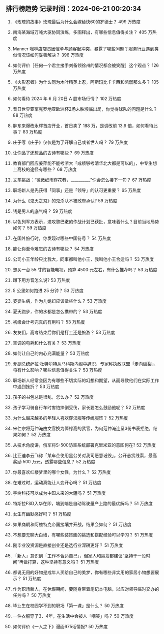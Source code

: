 
## 排行榜趋势 记录时间：2024-06-21 00:20:34
  
  1. 《玫瑰的故事》玫瑰最后为什么会嫁给快60的罗德士？ 499 万热度
    
  2. 南海某海域万吨大驱协同演练，多图释出，有哪些信息值得关注？ 405 万热度
    
  3. Manner 咖啡店店员因催单与顾客起冲突，暴露了哪些问题？服务行业遇到类似情况该如何妥善解决？ 396 万热度
    
  4. 如何评价［任何一个君主接手刘备领徐州的情况都会被笑醒］这个观点？ 126 万热度
    
  5. 《火影忍者》为什么同为木叶精英上忍，阿斯玛比卡卡西和凯弱那么多？ 105 万热度
    
  6. 如何看待 2024 年 6 月 20日 A 股市场行情？ 102 万热度
    
  7. 昔日世界亚军克罗地亚欧洲杯2场未胜濒临出局，你觉得球队的问题是什么？ 88 万热度
    
  8. 胖东来爆改永辉首店开业，首日卖了 188 万，是调改前 13.9 倍，如何看待此事？ 83 万热度
    
  9. 庄子写《庄子》仅仅是为了开解自己或者世人吗？ 79 万热度
    
  10. 让你品了还想品的古诗有哪些？ 69 万热度
    
  11. 教育部门回应姜萍能不能考浙大「成绩够考清华北大都是可以的」，中专生想上高校的途径有哪些？ 68 万热度
    
  12. 文笔挑战：“微微细雨穿花巷，__________”你会怎么接下一句？ 67 万热度
    
  13. 职场新人是先获得「同事」还是「领导」的认可更重要？ 65 万热度
    
  14. 为什么《鬼灭之刃》的鬼杀队不被政府承认? 59 万热度
    
  15. 钱是男人的底气吗？ 59 万热度
    
  16. 以色列军方表示，进攻黎巴嫩的作战计划已获批，意味着什么？目前当地局势如何？ 59 万热度
    
  17. 在国外旅行时，你发现过哪些中国符号？ 54 万热度
    
  18. 能让你至今难忘的古诗有哪些？ 54 万热度
    
  19. 公司小王年龄只比我大，同事都叫他小王，我叫他小王合适吗？ 53 万热度
    
  20. 想买一台 55 寸的智能电视，预算 4500 元左右，有什么推荐吗？ 53 万热度
    
  21. 蹲下用方音怎么说? 53 万热度
    
  22. 5 公里如何跑进 25 分钟？ 53 万热度
    
  23. 婆婆生病，作为儿媳妇应该做些什么？ 53 万热度
    
  24. 夏天跑步，你的水都是怎么携带的？ 53 万热度
    
  25. 初级会计考完真的有用吗？ 53 万热度
    
  26. 友友们，高考结束后你们是打工还是旅游？ 53 万热度
    
  27. 空调的电耗和什么有关？ 53 万热度
    
  28. 如何让自己的内心充满能量？ 53 万热度
    
  29. 菲副总统萨拉·杜特尔特从马科斯内阁中辞职，专家称执政联盟「走向破裂」，将有什么影响？哪些信息值得关注？ 53 万热度
    
  30. 职场新人经常会因为有哪些不切实际的幻想和期望，从而导致他们在实际工作中遇到挫折？ 53 万热度
    
  31. 孩子的书包总是很乱，怎么办？ 52 万热度
    
  32. 孩子学习骑自行车时害怕摔倒受伤，家长要怎么鼓励他呢？ 52 万热度
    
  33. 为什么越来越多的年轻人喜欢穿汉服等传统服饰？ 52 万热度
    
  34. 宋仁宗将范仲淹由文官换为俸禄高的武官，为何范仲淹连呈3份书表拒绝，结果如何？ 52 万热度
    
  35. 从技术角度讲，俄军将S-500防空系统部署克里米亚的意图何在? 52 万热度
    
  36. 比亚迪李云飞称「某车企使用黑公关对我司恶意诋毁」，公开悬赏线索，最高奖励 500 万元，透露哪些信息？ 52 万热度
    
  37. 你最喜欢红楼梦里的哪个女性，为什么？ 52 万热度
    
  38. 在难过时，运动真能让人变开心吗？ 51 万热度
    
  39. 宇树科技可以成为中国未来的大疆吗？ 51 万热度
    
  40. 特斯拉FSD入华在即，端到端是自动驾驶量产上路的最优解吗？ 51 万热度
    
  41. 女生有幽默感好吗？ 51 万热度
    
  42. 如果商朝和阿兹特克帝国接壤并开战，结果会如何？ 51 万热度
    
  43. 不想要无聊大白墙，有哪些装饰画的挑选和搭配经验可以学习？ 51 万热度
    
  44. 刚毕业没资源是直接创业还是选行业深耕更好？ 51 万热度
    
  45. 「新人」意识到「工作不合适自己」，但家人和朋友都建议“坚持干一段时间”再做打算，这种坚持有意义吗？ 51 万热度
    
  46. 都说无用的好物是成年人买给自己的美梦，你有哪些非实用的家居小物想要展示？ 51 万热度
    
  47. 作为职场新人，在休假期间，要随身带着笔记本电脑，以应对领导临时交办的任务吗？ 50 万热度
    
  48. 毕业生在校园学不到的职场「第一课」是什么？ 50 万热度
    
  49. 一件衣服穿了3、4年，在生活中会被人「嘲笑」吗？ 50 万热度
    
  50. 如何评价《一人之下》漫画675话情报? 50 万热度
    